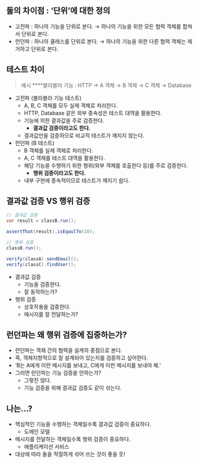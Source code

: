## 둘의 차이점 : ‘단위’에 대한 정의

- 고전파 : 하나의 기능을 단위로 본다.
→ 하나의 기능을 위한 모든 협력 객체를 합쳐서 단위로 본다.
- 런던파 : 하나의 클래스를 단위로 본다.
→ 하나의 기능을 위한 다른 협력 객체는 제거하고 단위로 본다.
## 테스트 차이

> 예시
****블라블라 기능 : HTTP → A 객체 → B 객체 → C 객체 → Database
> 
- 고전파 (블라블라 기능 테스트)
    - A, B, C 객체를 모두 실제 객체로 처리한다.
    - HTTP, Database 같은 외부 종속성은 테스트 대역을 활용한다.
    - 기능에 의한 결과값을 주로 검증한다.
        - **결과값 검증이라고도 한다.**
    - 결과값만을 검증하므로 비교적 테스트가 깨지지 않는다.
- 런던파 (B 테스트)
    - B 객체를 실제 객체로 처리한다.
    - A, C 객체를 테스트 대역을 활용한다.
    - 해당 기능을 수행하기 위한 행위(외부 객체를 호출한다 등)를 주로 검증한다.
        - **행위 검증이라고도 한다.**
    - 내부 구현에 종속적이므로 테스트가 깨지기 쉽다.

## 결과값 검증 VS 행위 검증

```java
// 결과값 검증
var result = classB.run();

assertThat(result).isEqaulTo(10);

// 행위 검증
classB.run();

verify(classA).sendEmail();
verify(classC).findUser();
```

- 결과값 검증
    - 기능을 검증한다.
    - 잘 동작하는가?
- 행위 검증
    - 상호작용을 검증한다.
    - 메시지를 잘 전달하는가?

## 런던파는 왜 행위 검증에 집중하는가?

- 런던파는 객체 간의 협력을 설계의 중점으로 본다.
- 즉, 객체지향적으로 잘 설계되어 있는지를 검증하고 싶어한다.
- ‘B는 A에게 이런 메시지를 보내고, C에게 이런 메시지를 보내야 해.’
- 그러면 런던파는 기능 검증을 안하는가?
    - 그렇진 않다.
    - 기능 검증을 위해 결과값 검증도 같이 섞는다.

## 나는…?

- 핵심적인 기능을 수행하는 객체일수록 결과값 검증이 중요하다.
    - 도메인 모델
- 메시지를 전달하는 객체일수록 행위 검증이 중요하다.
    - 애플리케이션 서비스
- 대상에 따라 둘을 적절하게 섞어 쓰는 것이 좋을 듯!